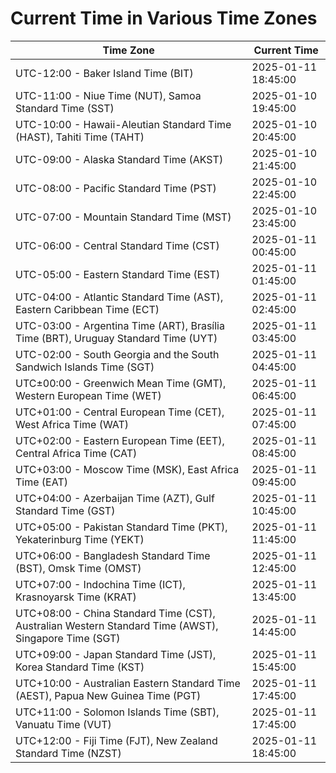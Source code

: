 # Current Time in Various Time Zones

| Time Zone | Current Time |
|-----------|--------------|
| UTC-12:00 - Baker Island Time (BIT) | 2025-01-11 18:45:00 |
| UTC-11:00 - Niue Time (NUT), Samoa Standard Time (SST) | 2025-01-10 19:45:00 |
| UTC-10:00 - Hawaii-Aleutian Standard Time (HAST), Tahiti Time (TAHT) | 2025-01-10 20:45:00 |
| UTC-09:00 - Alaska Standard Time (AKST) | 2025-01-10 21:45:00 |
| UTC-08:00 - Pacific Standard Time (PST) | 2025-01-10 22:45:00 |
| UTC-07:00 - Mountain Standard Time (MST) | 2025-01-10 23:45:00 |
| UTC-06:00 - Central Standard Time (CST) | 2025-01-11 00:45:00 |
| UTC-05:00 - Eastern Standard Time (EST) | 2025-01-11 01:45:00 |
| UTC-04:00 - Atlantic Standard Time (AST), Eastern Caribbean Time (ECT) | 2025-01-11 02:45:00 |
| UTC-03:00 - Argentina Time (ART), Brasília Time (BRT), Uruguay Standard Time (UYT) | 2025-01-11 03:45:00 |
| UTC-02:00 - South Georgia and the South Sandwich Islands Time (SGT) | 2025-01-11 04:45:00 |
| UTC±00:00 - Greenwich Mean Time (GMT), Western European Time (WET) | 2025-01-11 06:45:00 |
| UTC+01:00 - Central European Time (CET), West Africa Time (WAT) | 2025-01-11 07:45:00 |
| UTC+02:00 - Eastern European Time (EET), Central Africa Time (CAT) | 2025-01-11 08:45:00 |
| UTC+03:00 - Moscow Time (MSK), East Africa Time (EAT) | 2025-01-11 09:45:00 |
| UTC+04:00 - Azerbaijan Time (AZT), Gulf Standard Time (GST) | 2025-01-11 10:45:00 |
| UTC+05:00 - Pakistan Standard Time (PKT), Yekaterinburg Time (YEKT) | 2025-01-11 11:45:00 |
| UTC+06:00 - Bangladesh Standard Time (BST), Omsk Time (OMST) | 2025-01-11 12:45:00 |
| UTC+07:00 - Indochina Time (ICT), Krasnoyarsk Time (KRAT) | 2025-01-11 13:45:00 |
| UTC+08:00 - China Standard Time (CST), Australian Western Standard Time (AWST), Singapore Time (SGT) | 2025-01-11 14:45:00 |
| UTC+09:00 - Japan Standard Time (JST), Korea Standard Time (KST) | 2025-01-11 15:45:00 |
| UTC+10:00 - Australian Eastern Standard Time (AEST), Papua New Guinea Time (PGT) | 2025-01-11 17:45:00 |
| UTC+11:00 - Solomon Islands Time (SBT), Vanuatu Time (VUT) | 2025-01-11 17:45:00 |
| UTC+12:00 - Fiji Time (FJT), New Zealand Standard Time (NZST) | 2025-01-11 18:45:00 |
